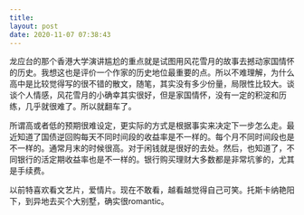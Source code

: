 ```yaml
---
title: 
layout: post
date: 2020-11-07 07:38:43
---
```


龙应台的那个香港大学演讲尴尬的重点就是试图用风花雪月的故事去撼动家国情怀的历史。我想这也是评价一个作家的历史地位最重要的点。所以不难理解，为什么高中是比较觉得写的很不错的散文，随笔，其实没有多少份量，局限性比较大。谈谈个人情感，风花雪月的小确幸其实很好，但是家国情怀，没有一定的积淀和历练，几乎就很难了。所以就翻车了。

所谓高或者低的预期很难设定，更实际的方式是根据事实来决定下一步怎么走。最近知道了国债逆回购每天不同时间段的收益率是不一样的。每个月不同时间段也是不一样的。通常月末的时候很高。对于闲钱就是很好的去处。然后，也知道了，不同银行的活定期收益率也是不一样的。银行购买理财大多数都是非常坑爹的，尤其是手续费。

以前特喜欢看文艺片，爱情片。现在不敢看，越看越觉得自己可笑。托斯卡纳艳阳下，到异地去买个大别墅，确实很romantic。